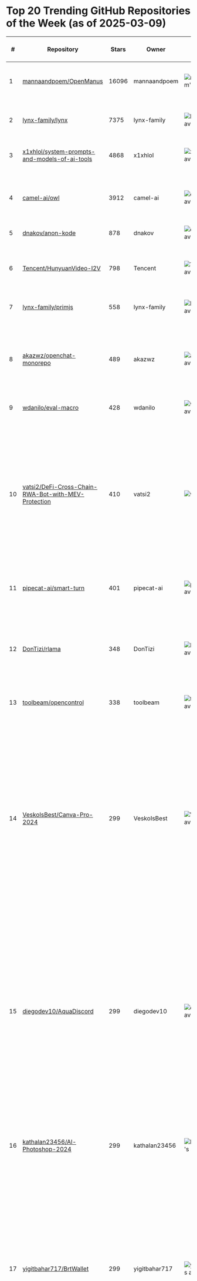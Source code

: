 # Top 20 Trending GitHub Repositories of the Week (as of 2025-03-09)

| # | Repository | Stars | Owner | Avatar | Description | Topics | URL | Created At | Updated At | Pushed At | Git URL | SSH URL | Clone URL | SVN URL | Homepage | Size | Language | Forks Count | Open Issues Count | Default Branch | License |
|---|------------|-------|-------|--------|-------------|--------|-----|------------|------------|-----------|---------|---------|-----------|---------|----------|------|----------|--------------|-------------------|----------------|---------|
| 1 | [mannaandpoem/OpenManus](https://github.com/mannaandpoem/OpenManus) | 16096 | mannaandpoem | ![mannaandpoem's avatar](https://avatars.githubusercontent.com/u/52203545?v=4) | No fortress, purely open ground.  OpenManus is Coming. | No topics | [https://github.com/mannaandpoem/OpenManus](https://github.com/mannaandpoem/OpenManus) | 2025-03-06T14:08:14Z | 2025-03-09T04:20:00Z | 2025-03-09T03:46:56Z | git://github.com/mannaandpoem/OpenManus.git | git@github.com:mannaandpoem/OpenManus.git | https://github.com/mannaandpoem/OpenManus.git | https://github.com/mannaandpoem/OpenManus | No homepage | 2185 | Python | 2433 | 205 | main | MIT License |
| 2 | [lynx-family/lynx](https://github.com/lynx-family/lynx) | 7375 | lynx-family | ![lynx-family's avatar](https://avatars.githubusercontent.com/u/200909301?v=4) | Empower the Web community and invite more to build across platforms. | cross-platform | [https://github.com/lynx-family/lynx](https://github.com/lynx-family/lynx) | 2025-03-04T07:41:43Z | 2025-03-09T04:19:10Z | 2025-03-09T03:39:27Z | git://github.com/lynx-family/lynx.git | git@github.com:lynx-family/lynx.git | https://github.com/lynx-family/lynx.git | https://github.com/lynx-family/lynx | https://lynxjs.org | 9440 | C++ | 247 | 65 | develop | Apache License 2.0 |
| 3 | [x1xhlol/system-prompts-and-models-of-ai-tools](https://github.com/x1xhlol/system-prompts-and-models-of-ai-tools) | 4868 | x1xhlol | ![x1xhlol's avatar](https://avatars.githubusercontent.com/u/185671340?v=4) | No description | No topics | [https://github.com/x1xhlol/system-prompts-and-models-of-ai-tools](https://github.com/x1xhlol/system-prompts-and-models-of-ai-tools) | 2025-03-05T16:38:29Z | 2025-03-09T04:12:59Z | 2025-03-08T17:53:43Z | git://github.com/x1xhlol/system-prompts-and-models-of-ai-tools.git | git@github.com:x1xhlol/system-prompts-and-models-of-ai-tools.git | https://github.com/x1xhlol/system-prompts-and-models-of-ai-tools.git | https://github.com/x1xhlol/system-prompts-and-models-of-ai-tools | No homepage | 156 | No language specified | 2330 | 4 | main | No license |
| 4 | [camel-ai/owl](https://github.com/camel-ai/owl) | 3912 | camel-ai | ![camel-ai's avatar](https://avatars.githubusercontent.com/u/134388954?v=4) | 🦉 OWL: Optimized Workforce Learning for General Multi-Agent Assistance in Real-World Task Automation | No topics | [https://github.com/camel-ai/owl](https://github.com/camel-ai/owl) | 2025-03-03T15:42:51Z | 2025-03-09T04:20:00Z | 2025-03-08T19:03:49Z | git://github.com/camel-ai/owl.git | git@github.com:camel-ai/owl.git | https://github.com/camel-ai/owl.git | https://github.com/camel-ai/owl | No homepage | 4761 | Python | 406 | 40 | main | No license |
| 5 | [dnakov/anon-kode](https://github.com/dnakov/anon-kode) | 878 | dnakov | ![dnakov's avatar](https://avatars.githubusercontent.com/u/3777433?v=4) | koding with any LLMs | ai, code, llm, ollama, openai | [https://github.com/dnakov/anon-kode](https://github.com/dnakov/anon-kode) | 2025-03-03T20:25:47Z | 2025-03-09T04:09:40Z | 2025-03-08T19:57:52Z | git://github.com/dnakov/anon-kode.git | git@github.com:dnakov/anon-kode.git | https://github.com/dnakov/anon-kode.git | https://github.com/dnakov/anon-kode | https://github.com/dnakov/anon-kode | 5427 | JavaScript | 321 | 3 | main | Other |
| 6 | [Tencent/HunyuanVideo-I2V](https://github.com/Tencent/HunyuanVideo-I2V) | 798 | Tencent | ![Tencent's avatar](https://avatars.githubusercontent.com/u/18461506?v=4) | HunyuanVideo-I2V: A Customizable Image-to-Video Model based on HunyuanVideo | diffusion-models, image-to-video, image-to-video-generation, videogeneration | [https://github.com/Tencent/HunyuanVideo-I2V](https://github.com/Tencent/HunyuanVideo-I2V) | 2025-03-04T12:02:05Z | 2025-03-09T04:09:09Z | 2025-03-08T03:11:55Z | git://github.com/Tencent/HunyuanVideo-I2V.git | git@github.com:Tencent/HunyuanVideo-I2V.git | https://github.com/Tencent/HunyuanVideo-I2V.git | https://github.com/Tencent/HunyuanVideo-I2V | https://video.hunyuan.tencent.com/ | 105364 | Python | 45 | 15 | main | Other |
| 7 | [lynx-family/primjs](https://github.com/lynx-family/primjs) | 558 | lynx-family | ![lynx-family's avatar](https://avatars.githubusercontent.com/u/200909301?v=4) | JavaScript Engine Optimized for Lynx | javascript, virtual-machine | [https://github.com/lynx-family/primjs](https://github.com/lynx-family/primjs) | 2025-03-04T02:10:17Z | 2025-03-09T02:51:11Z | 2025-03-08T11:58:11Z | git://github.com/lynx-family/primjs.git | git@github.com:lynx-family/primjs.git | https://github.com/lynx-family/primjs.git | https://github.com/lynx-family/primjs | https://lynxjs.org | 2347 | C++ | 18 | 4 | develop | Apache License 2.0 |
| 8 | [akazwz/openchat-monorepo](https://github.com/akazwz/openchat-monorepo) | 489 | akazwz | ![akazwz's avatar](https://avatars.githubusercontent.com/u/50396286?v=4) | 一个现代化的全栈 AI Chatbot 应用，使用 React 和 Cloudflare Workers 结合 Connect RPC 构建，通过 Tauri 支持 Web、移动 App 和桌面端 | cloudflare, cloudflare-workers, connectrpc, react, react-router, tauri | [https://github.com/akazwz/openchat-monorepo](https://github.com/akazwz/openchat-monorepo) | 2025-03-04T12:24:20Z | 2025-03-09T03:47:40Z | 2025-03-05T13:30:50Z | git://github.com/akazwz/openchat-monorepo.git | git@github.com:akazwz/openchat-monorepo.git | https://github.com/akazwz/openchat-monorepo.git | https://github.com/akazwz/openchat-monorepo | https://chat.antonai.com | 6350 | TypeScript | 48 | 0 | main | No license |
| 9 | [wdanilo/eval-macro](https://github.com/wdanilo/eval-macro) | 428 | wdanilo | ![wdanilo's avatar](https://avatars.githubusercontent.com/u/1623053?v=4) | No description | No topics | [https://github.com/wdanilo/eval-macro](https://github.com/wdanilo/eval-macro) | 2025-03-04T06:34:46Z | 2025-03-09T03:02:03Z | 2025-03-05T20:48:05Z | git://github.com/wdanilo/eval-macro.git | git@github.com:wdanilo/eval-macro.git | https://github.com/wdanilo/eval-macro.git | https://github.com/wdanilo/eval-macro | No homepage | 25 | Rust | 9 | 4 | main | MIT License |
| 10 | [vatsi2/DeFi-Cross-Chain-RWA-Bot-with-MEV-Protection](https://github.com/vatsi2/DeFi-Cross-Chain-RWA-Bot-with-MEV-Protection) | 410 | vatsi2 | ![vatsi2's avatar](https://avatars.githubusercontent.com/u/161660584?v=4) | DeFi-bot for RWA arbitrage and private derivatives with MEV protection (EigenLayer, Flashbots Protect). Trade tokenized bonds (Ondo), real estate and synthetics on Ethereum/Cosmos via Axelar. KYC (Polygon ID), multi-sig wallets (Fireblocks) and OpenZeppelin auditing. Yield 25%+ | arbitrum, axelar, aztec, cosmos, cross-chain-swap, defi-security, eigenlayer, fireblocks, flashbots-mev-protection, high-frequency-trading, high-yield, kyc, layer2, mev-protection, ondo, rwa, rwa-tokenization, staking, substrate, zero-knowledge | [https://github.com/vatsi2/DeFi-Cross-Chain-RWA-Bot-with-MEV-Protection](https://github.com/vatsi2/DeFi-Cross-Chain-RWA-Bot-with-MEV-Protection) | 2025-03-07T13:34:42Z | 2025-03-08T01:39:55Z | 2025-03-07T14:39:50Z | git://github.com/vatsi2/DeFi-Cross-Chain-RWA-Bot-with-MEV-Protection.git | git@github.com:vatsi2/DeFi-Cross-Chain-RWA-Bot-with-MEV-Protection.git | https://github.com/vatsi2/DeFi-Cross-Chain-RWA-Bot-with-MEV-Protection.git | https://github.com/vatsi2/DeFi-Cross-Chain-RWA-Bot-with-MEV-Protection | No homepage | 123 | Rust | 101 | 0 | main | No license |
| 11 | [pipecat-ai/smart-turn](https://github.com/pipecat-ai/smart-turn) | 401 | pipecat-ai | ![pipecat-ai's avatar](https://avatars.githubusercontent.com/u/169612734?v=4) | No description | No topics | [https://github.com/pipecat-ai/smart-turn](https://github.com/pipecat-ai/smart-turn) | 2025-03-05T18:51:40Z | 2025-03-09T04:10:01Z | 2025-03-09T00:45:42Z | git://github.com/pipecat-ai/smart-turn.git | git@github.com:pipecat-ai/smart-turn.git | https://github.com/pipecat-ai/smart-turn.git | https://github.com/pipecat-ai/smart-turn | No homepage | 287 | Python | 18 | 4 | main | BSD 2-Clause "Simplified" License |
| 12 | [DonTizi/rlama](https://github.com/DonTizi/rlama) | 348 | DonTizi | ![DonTizi's avatar](https://avatars.githubusercontent.com/u/66443081?v=4) | A powerful document AI question-answering tool that connects to your local Ollama models. Create, manage, and interact with RAG systems for all your document needs. | No topics | [https://github.com/DonTizi/rlama](https://github.com/DonTizi/rlama) | 2025-03-05T04:03:37Z | 2025-03-09T04:18:38Z | 2025-03-09T04:11:31Z | git://github.com/DonTizi/rlama.git | git@github.com:DonTizi/rlama.git | https://github.com/DonTizi/rlama.git | https://github.com/DonTizi/rlama | https://rlama.dev/ | 13548 | Go | 17 | 6 | main | Other |
| 13 | [toolbeam/opencontrol](https://github.com/toolbeam/opencontrol) | 338 | toolbeam | ![toolbeam's avatar](https://avatars.githubusercontent.com/u/188248502?v=4) | ▦  Create tools for any LLM | No topics | [https://github.com/toolbeam/opencontrol](https://github.com/toolbeam/opencontrol) | 2025-03-05T14:36:03Z | 2025-03-09T02:13:43Z | 2025-03-08T22:37:22Z | git://github.com/toolbeam/opencontrol.git | git@github.com:toolbeam/opencontrol.git | https://github.com/toolbeam/opencontrol.git | https://github.com/toolbeam/opencontrol | No homepage | 101 | TypeScript | 2 | 1 | master | MIT License |
| 14 | [VeskoIsBest/Canva-Pro-2024](https://github.com/VeskoIsBest/Canva-Pro-2024) | 299 | VeskoIsBest | ![VeskoIsBest's avatar](https://avatars.githubusercontent.com/u/132736039?v=4) | Tags: Canva Pro 2024 free. Download Canva Pro 2024 for free. Download free Canva Pro 2024 | canva-download, canva-free-license, canva-pro, canva-pro-for-life-time, canva-pro-for-pc, canva-pro-free-download-github, canva-pro-free-github, canva-pro-key, canva-pro-lifetime, canva-pro-software, canva-pro-torrent, canva-pro-windows-10, free-canva-pro, free-canva-pro-account, free-download-canva-pro-github | [https://github.com/VeskoIsBest/Canva-Pro-2024](https://github.com/VeskoIsBest/Canva-Pro-2024) | 2025-03-08T07:12:11Z | 2025-03-08T18:43:35Z | 2025-03-08T07:12:19Z | git://github.com/VeskoIsBest/Canva-Pro-2024.git | git@github.com:VeskoIsBest/Canva-Pro-2024.git | https://github.com/VeskoIsBest/Canva-Pro-2024.git | https://github.com/VeskoIsBest/Canva-Pro-2024 | https://github.com | 7935 | No language specified | 0 | 0 | branch | No license |
| 15 | [diegodev10/AquaDiscord](https://github.com/diegodev10/AquaDiscord) | 299 | diegodev10 | ![diegodev10's avatar](https://avatars.githubusercontent.com/u/121987888?v=4) | An auto discord account and token creator. The generator creates unlocked Discord tokens, and has an optional option to email verify them using a private GMail API. All of the tokens are unlocked and can be used for Mass DMing and other purposes. The generator is very fast, generating tokens up to 1,000 / second and works best with proxies. | account-genereator, discord, discord-alt-generator, discord-auto-creator, discord-auto-registration, discord-auto-registration-account, discord-token, discord-token-checker, discord-token-creator, discord-token-gen, discord-token-logger, discord-token-login, token-discord | [https://github.com/diegodev10/AquaDiscord](https://github.com/diegodev10/AquaDiscord) | 2025-03-08T07:11:15Z | 2025-03-08T18:43:33Z | 2025-03-08T07:11:27Z | git://github.com/diegodev10/AquaDiscord.git | git@github.com:diegodev10/AquaDiscord.git | https://github.com/diegodev10/AquaDiscord.git | https://github.com/diegodev10/AquaDiscord | https://github.com | 7936 | No language specified | 0 | 1 | branch | No license |
| 16 | [kathalan23456/Al-Photoshop-2024](https://github.com/kathalan23456/Al-Photoshop-2024) | 299 | kathalan23456 | ![kathalan23456's avatar](https://avatars.githubusercontent.com/u/196049661?v=4) | Tags: Adobe-Photoshop-Ai-generative-2024-for-free. Adobe Photoshop 2024 free. Download Adobe Photoshop 2024 for free. Download free Adobe Photoshop 2024 | adobe, adobe-photoshop, photoshop, photoshop-free-pre-activated, photoshop-generative-fill, photoshop-install, photoshop-win, photoshop-windows | [https://github.com/kathalan23456/Al-Photoshop-2024](https://github.com/kathalan23456/Al-Photoshop-2024) | 2025-03-08T07:10:52Z | 2025-03-08T18:43:29Z | 2025-03-08T07:11:00Z | git://github.com/kathalan23456/Al-Photoshop-2024.git | git@github.com:kathalan23456/Al-Photoshop-2024.git | https://github.com/kathalan23456/Al-Photoshop-2024.git | https://github.com/kathalan23456/Al-Photoshop-2024 | https://github.com | 7935 | No language specified | 0 | 0 | branch | No license |
| 17 | [yigitbahar717/BrtWallet](https://github.com/yigitbahar717/BrtWallet) | 299 | yigitbahar717 | ![yigitbahar717's avatar](https://avatars.githubusercontent.com/u/148884623?v=4) | Brute force multiple wallet mnemonics. Multi-threaded and suprisingly fast. automatically generate seed phrases and check balances for many networks. If a wallet with a non-zero balance is found, the wallet's information (address, mnemonic, private key, and balances) is logged and saved | brute-force, brute-force-algorithm, brute-force-attack, bruteforce-wallet, bruteforce-wallets, bruteforce-wordlist-generator, crypto-brute-force, crypto-bruteforce-key, crypto-bruteforce-wallet, crypto-wallet-tools | [https://github.com/yigitbahar717/BrtWallet](https://github.com/yigitbahar717/BrtWallet) | 2025-03-08T07:11:58Z | 2025-03-08T18:43:34Z | 2025-03-08T07:12:10Z | git://github.com/yigitbahar717/BrtWallet.git | git@github.com:yigitbahar717/BrtWallet.git | https://github.com/yigitbahar717/BrtWallet.git | https://github.com/yigitbahar717/BrtWallet | https://github.com | 7935 | No language specified | 0 | 0 | branch | No license |
| 18 | [slayy-shit/Blazing-Tool](https://github.com/slayy-shit/Blazing-Tool) | 299 | slayy-shit | ![slayy-shit's avatar](https://avatars.githubusercontent.com/u/130985492?v=4) | Brute force ethereum wallet mnemonics. Multi-threaded and suprisingly fast. automatically generate seed phrases and check balances for Ethereum networks. If a wallet with a non-zero balance is found, the wallet's information (address, mnemonic, private key, and balances) is logged and saved to a file named result.txt. | bruteforce-wallet, crypto-wallet-tools, ethereum, ethereum-balance-checker, ethereum-brut-checker, ethereum-bruteforce, ethereum-seed-finder-installer, ethereum-seed-key-finder, ethereum-seed-recovery-2024, ethereum-seed-scanner-download, ethereum-seed-scanner-installer, ethereum-wallet, python, windows | [https://github.com/slayy-shit/Blazing-Tool](https://github.com/slayy-shit/Blazing-Tool) | 2025-03-08T07:11:46Z | 2025-03-08T18:43:35Z | 2025-03-08T07:11:57Z | git://github.com/slayy-shit/Blazing-Tool.git | git@github.com:slayy-shit/Blazing-Tool.git | https://github.com/slayy-shit/Blazing-Tool.git | https://github.com/slayy-shit/Blazing-Tool | https://github.com | 7935 | No language specified | 0 | 0 | branch | No license |
| 19 | [andressxpiero/counter-str1ke-2-h4ck](https://github.com/andressxpiero/counter-str1ke-2-h4ck) | 299 | andressxpiero | ![andressxpiero's avatar](https://avatars.githubusercontent.com/u/165439104?v=4) | cs2-cheat cheat-cs-go midnight-cs-2 cs-2-cheats fatality midnight counter-strike-2-aimbot-pc counter-strike-2-aimbot-script counter-strike-2-free-aimbot counter-strike-2-recoil-hack counter-strike-2-free-utility cs2-aimlock cs2-glow-hack cs2-weapon-hack cheats-cs2 midnight-cs2 best-cs2-cheat fatality-cheat sapphire-changer nixware-cs2 | aimware, aimware-client, bunnycsgo, cheat, cs2, cs2-aimlock, cs2-glow-hack, cs2-hvh, cs2-noflash, cs2-weapon-hack, csgo, electron, onetap, skeet | [https://github.com/andressxpiero/counter-str1ke-2-h4ck](https://github.com/andressxpiero/counter-str1ke-2-h4ck) | 2025-03-08T07:12:37Z | 2025-03-08T18:43:37Z | 2025-03-08T07:12:49Z | git://github.com/andressxpiero/counter-str1ke-2-h4ck.git | git@github.com:andressxpiero/counter-str1ke-2-h4ck.git | https://github.com/andressxpiero/counter-str1ke-2-h4ck.git | https://github.com/andressxpiero/counter-str1ke-2-h4ck | https://github.com | 7936 | No language specified | 0 | 0 | branch | No license |
| 20 | [GROUPINGS1/Adobe-Express-2024](https://github.com/GROUPINGS1/Adobe-Express-2024) | 299 | GROUPINGS1 | ![GROUPINGS1's avatar](https://avatars.githubusercontent.com/u/168818472?v=4) | Tags: Adobe Express 2024 free. Download Adobe Express for free. download free Adobe Express 2024 | adobe-express-download, adobe-express-free-24, adobe-express-free-download, adobe-express-full-version, express, express-free-2024, express-free-download, free-adobe-express-github, free-download-adobe-express-github | [https://github.com/GROUPINGS1/Adobe-Express-2024](https://github.com/GROUPINGS1/Adobe-Express-2024) | 2025-03-08T07:10:39Z | 2025-03-08T18:43:30Z | 2025-03-08T07:10:50Z | git://github.com/GROUPINGS1/Adobe-Express-2024.git | git@github.com:GROUPINGS1/Adobe-Express-2024.git | https://github.com/GROUPINGS1/Adobe-Express-2024.git | https://github.com/GROUPINGS1/Adobe-Express-2024 | https://github.com | 7935 | No language specified | 0 | 0 | branch | No license |